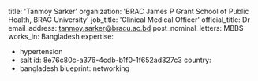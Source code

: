 title: 'Tanmoy Sarker'
organization: 'BRAC James P Grant School of Public Health, BRAC University'
job_title: 'Clinical Medical Officer'
official_title: Dr
email_address: tanmoy.sarker@bracu.ac.bd
post_nominal_letters: MBBS
works_in: Bangladesh
expertise:
  - hypertension
  - salt
id: 8e76c80c-a376-4cdb-b1f0-1f652ad327c3
country:
  - bangladesh
blueprint: networking
